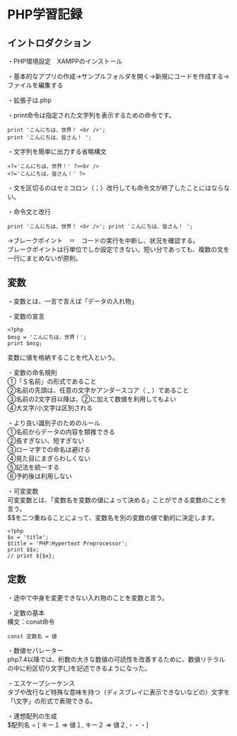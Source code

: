 # PHP学習記録

## イントロダクション

・PHP環境設定　XAMPPのインストール

・基本的なアプリの作成→サンプルフォルダを開く→新規にコードを作成する→ファイルを編集する

・拡張子は.php  

・print命令は指定された文字列を表示するための命令です。

    print 'こんにちは、世界！ <br />';
    print 'こんにちは、皆さん！ ';

・文字列を簡単に出力する省略構文

    <?='こんにちは、世界！' ?><br />
    <?='こんにちは、皆さん！' ?>

・文を区切るのはセミコロン（；）改行しても命令文が終了したことにはならない。

・命令文と改行

    print 'こんにちは、世界！ <br />'; print 'こんにちは、皆さん！ ';
→ブレークポイント　＝　コードの実行を中断し、状況を確認する。  
ブレークポイントは行単位でしか設定できない。短い分であっても、複数の文を一行にまとめないが原則。

## 変数

・変数とは、一言で言えば「データの入れ物」

・変数の宣言

    <?php
    $msg = 'こんにちは、世界！';
    print $msg;
変数に値を格納することを代入という。

・変数の命名規則  
①「＄名前」の形式であること  
②名前の先頭は、任意の文字かアンダースコア（ _ ）であること  
③名前の2文字目以降は、②に加えて数値を利用してもよい  
④大文字/小文字は区別される

・より良い識別子のためのルール  
①名前からデータの内容を類推できる  
②長すぎない、短すぎない  
③ローマ字での命名は避ける  
④見た目にまぎらわしくない  
⑤記法を統一する  
⑥予約後は利用しない

・可変変数  
可変変数とは、「変数名を変数の値によって決める」ことができる変数のことを言う。  
$$を二つ重ねることによって、変数名を別の変数の値で動的に決定します。

    <?php
    $x = 'title';
    $title = 'PHP:Hypertext Preprocessor';
    print $$x;
    // print ${$x};

## 定数

・途中で中身を変更できない入れ物のことを変数と言う。

・定数の基本  
構文：const命令

    const 定数名 = 値

・数値セパレーター  
php7.4以降では、桁数の大きな数値の可読性を改善するために、数値リテラルの中に桁区切り文字(_)を記述できるようになった。

・エスケープシーケンス  
タブや改行など特殊な意味を持つ（ディスプレイに表示できないなどの）文字を「\文字」の形式で表現できる。

・連想配列の生成  
$配列名 = [ キー１ => 値１, キー２ => 値２,・・・]

